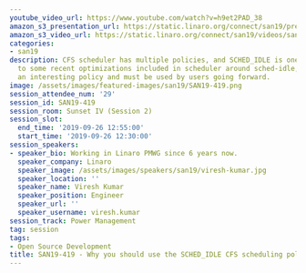 ```yaml
---
youtube_video_url: https://www.youtube.com/watch?v=h9et2PAD_38
amazon_s3_presentation_url: https://static.linaro.org/connect/san19/presentations/san19-419.pdf
amazon_s3_video_url: https://static.linaro.org/connect/san19/videos/san19-419.mp4
categories:
- san19
description: CFS scheduler has multiple policies, and SCHED_IDLE is one of them. Due
  to some recent optimizations included in scheduler around sched-idle, it has become
  an interesting policy and must be used by users going forward.
image: /assets/images/featured-images/san19/SAN19-419.png
session_attendee_num: '29'
session_id: SAN19-419
session_room: Sunset IV (Session 2)
session_slot:
  end_time: '2019-09-26 12:55:00'
  start_time: '2019-09-26 12:30:00'
session_speakers:
- speaker_bio: Working in Linaro PMWG since 6 years now.
  speaker_company: Linaro
  speaker_image: /assets/images/speakers/san19/viresh-kumar.jpg
  speaker_location: ''
  speaker_name: Viresh Kumar
  speaker_position: Engineer
  speaker_url: ''
  speaker_username: viresh.kumar
session_track: Power Management
tag: session
tags:
- Open Source Development
title: SAN19-419 - Why you should use the SCHED_IDLE CFS scheduling policy
---
```

